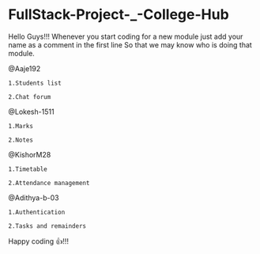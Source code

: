 # FullStack-Project-_-College-Hub

Hello Guys!!!
Whenever you start coding for a new module just add your name as a comment in the first line
So that we may know who is doing that module.

@Aaje192
    
    1.Students list

    2.Chat forum

@Lokesh-1511

    1.Marks

    2.Notes

@KishorM28

    1.Timetable

    2.Attendance management

@Adithya-b-03

    1.Authentication 

    2.Tasks and remainders


Happy coding 👍!!!



